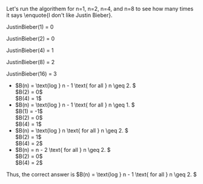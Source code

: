 Let's run the algorithem for n=1, n=2, n=4, and n=8 to see how many times it says \enquote{I don't like Justin Bieber}.

JustinBieber$(1)$ = 0

JustinBieber$(2)$ = 0

JustinBieber$(4)$ = 1

JustinBieber$(8)$ = 2

JustinBieber$(16)$ = 3

<ul>
    <li> $B(n) = \text{log } n - 1 \text{ for all } n \geq 2. $ <br/> 
    $B(2) = 0$ <br/> 
    $B(4) = 1$
    <li> $B(n) = \text{log } n - 1 \text{ for all } n \geq 1. $ <br/> 
    $B(1) = -1$ <br/> 
    $B(2) = 0$ <br/> 
    $B(4) = 1$
    <li> $B(n) = \text{log } n \text{ for all } n \geq 2. $ <br/> 
    $B(2) = 1$ <br/> 
    $B(4) = 2$
    <li> $B(n) = n - 2 \text{ for all } n \geq 2. $ <br/> 
    $B(2) = 0$ <br/> 
    $B(4) = 2$
</ul>

Thus, the correct answer is $B(n) = \text{log } n - 1 \text{ for all } n \geq 2. $
